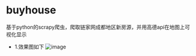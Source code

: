 # buyhouse
基于python的scrapy爬虫，爬取链家网成都地区新房源，并用高德api在地图上可视化显示
- 1.效果图如下
![image](https://github.com/happyte/buyhouse/edit/master/1.png)
